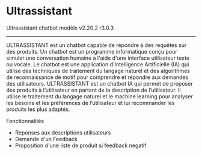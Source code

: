 # Ultrassistant
 Ultrassistant chatbot modèle v2.20.2 r3.0.3


------------------------------------------------------------------

ULTRASSISTANT est un chatbot capable de répondre à des requêtes sur des produits. Un chatbot est un programme informatique conçu pour simuler une conversation humaine à l'aide d'une interface utilisateur texte ou vocale. Le chatbot est une application d'Intelligence Artificielle (IA) qui utilise des techniques de traitement du langage naturel et des algorithmes de reconnaissance de motif pour comprendre et répondre aux demandes des utilisateurs. ULTRASSISTANT est un chatbot IA qui permet de proposer des produits à l’utilisateur en partant de la description de l’utilisateur. Il utilise le traitement du langage naturel et le machine learning pour analyser les besoins et les préférences de l’utilisateur et lui recommander les produits les plus adaptés.

Fonctionnalités

- Reponses aux descriptions utilisateurs
- Demande d'un Feedback 
- Proposition d'une liste de produit si feedback negatif
